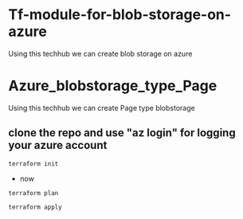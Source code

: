 # Tf-module-for-blob-storage-on-azure
Using this techhub we can create blob storage on azure 
# Azure_blobstorage_type_Page
Using this techhub we can create Page type blobstorage

## clone the repo and use "az login" for logging your azure account

```
terraform init

```

* now

```
terraform plan

terraform apply
```
